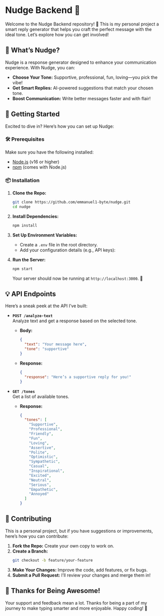 # Nudge Backend 🚀

Welcome to the Nudge Backend repository! 🌟 This is my personal project a smart reply generator that helps you craft the perfect message with the ideal tone. Let’s explore how you can get involved!

## 🎉 What’s Nudge?

Nudge is a response generator designed to enhance your communication experience. With Nudge, you can:

- **Choose Your Tone:** Supportive, professional, fun, loving—you pick the vibe!
- **Get Smart Replies:** AI-powered suggestions that match your chosen tone.
- **Boost Communication:** Write better messages faster and with flair!

## 🚀 Getting Started

Excited to dive in? Here’s how you can set up Nudge:

### 🛠️ Prerequisites

Make sure you have the following installed:

- [Node.js](https://nodejs.org/) (v16 or higher)
- [npm](https://www.npmjs.com/) (comes with Node.js)

### 📦 Installation

1. **Clone the Repo:**

   ```bash
   git clone https://github.com/emmanuel1-byte/nudge.git
   cd nudge
   ```

2. **Install Dependencies:**

   ```bash
   npm install
   ```

3. **Set Up Environment Variables:**

   - Create a `.env` file in the root directory.
   - Add your configuration details (e.g., API keys):


4. **Run the Server:**

   ```bash
   npm start
   ```

   Your server should now be running at `http://localhost:3000`. 🎉

## 💡 API Endpoints

Here’s a sneak peek at the API I’ve built:

- **`POST /analyze-text`**  
  Analyze text and get a response based on the selected tone.

  - **Body:**
    ```json
    {
      "text": "Your message here",
      "tone": "supportive"
    }
    ```
  - **Response:**
    ```json
    {
      "response": "Here’s a supportive reply for you!"
    }
    ```

- **`GET /tones`**  
  Get a list of available tones.

  - **Response:**
    ```json
    {
      "tones": [
        "Supportive",
        "Professional",
        "Friendly",
        "Fun",
        "Loving",
        "Assertive",
        "Polite",
        "Optimistic",
        "Sympathetic",
        "Casual",
        "Inspirational",
        "Excited",
        "Neutral",
        "Serious",
        "Empathetic",
        "Annoyed"
      ]
    }
    ```

## 🧩 Contributing

This is a personal project, but if you have suggestions or improvements, here’s how you can contribute:

1. **Fork the Repo:** Create your own copy to work on.
2. **Create a Branch:**
   ```bash
   git checkout -b feature/your-feature
   ```
3. **Make Your Changes:** Improve the code, add features, or fix bugs.
4. **Submit a Pull Request:** I’ll review your changes and merge them in!

## 🎉 Thanks for Being Awesome!

Your support and feedback mean a lot. Thanks for being a part of my journey to make typing smarter and more enjoyable. Happy coding! 🚀
